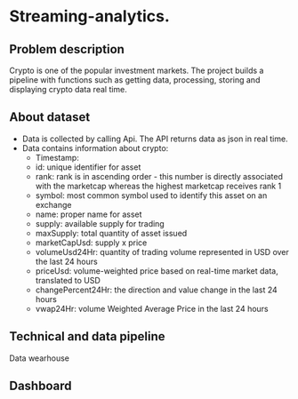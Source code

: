 # Streaming-analytics.
## Problem description

Crypto is one of the popular investment markets. The project builds a pipeline with functions such as getting data, processing, storing and displaying crypto data real time.

## About dataset
 - Data is collected by calling Api. The API returns data as json in real time.
 - Data contains information about crypto:
    - Timestamp:
    - id: unique identifier for asset
    - rank: rank is in ascending order - this number is directly associated with the marketcap whereas the highest marketcap receives rank 1
    - symbol: most common symbol used to identify this asset on an exchange
    - name: proper name for asset
    - supply: available supply for trading
    - maxSupply: total quantity of asset issued
    - marketCapUsd: supply x price
    - volumeUsd24Hr: quantity of trading volume represented in USD over the last 24 hours
    - priceUsd: volume-weighted price based on real-time market data, translated to USD
    - changePercent24Hr: the direction and value change in the last 24 hours
    - vwap24Hr: volume Weighted Average Price in the last 24 hours
## Technical and data pipeline
Data wearhouse

## Dashboard
